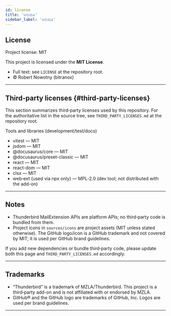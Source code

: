 ```yaml
---
id: license
title: 'ಅನುಮತಿ'
sidebar_label: 'ಅನುಮತಿ'
---
```


## License

Project license: MIT

This project is licensed under the **MIT License**.

- Full text: see `LICENSE` at the repository root.
- © Robert Nowotny (bitranox)

---

## Third‑party licenses {#third-party-licenses}

This section summarizes third‑party licenses used by this repository. For the
authoritative list in the source tree, see `THIRD_PARTY_LICENSES.md` at the
repository root.

Tools and libraries (development/test/docs)

- vitest — MIT
- jsdom — MIT
- @docusaurus/core — MIT
- @docusaurus/preset-classic — MIT
- react — MIT
- react-dom — MIT
- clsx — MIT
- web‑ext (used via npx only) — MPL‑2.0 (dev tool; not distributed with the add-on)

---

## Notes

- Thunderbird MailExtension APIs are platform APIs; no third‑party code is bundled from them.
- Project icons in `sources/icons` are project assets (MIT unless stated otherwise). The GitHub logo/icon is a GitHub trademark and not covered by MIT; it is used per GitHub brand guidelines.

If you add new dependencies or bundle third‑party code, please update both this
page and `THIRD_PARTY_LICENSES.md` accordingly.

---

## Trademarks

- “Thunderbird” is a trademark of MZLA/Thunderbird. This project is a third‑party add-on and is not affiliated with or endorsed by MZLA.
- GitHub® and the GitHub logo are trademarks of GitHub, Inc. Logos are used per brand guidelines.

---
